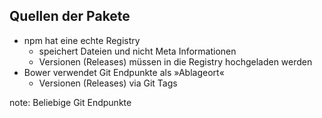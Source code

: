 ##  Quellen der Pakete

* npm hat eine echte Registry<!-- .element: class="fragment roll-in" data-fragment-index="1" -->
    * speichert Dateien und nicht Meta Informationen<!-- .element: class="fragment roll-in" data-fragment-index="2" -->
    * Versionen (Releases) müssen in die Registry hochgeladen werden<!-- .element: class="fragment roll-in" data-fragment-index="3" -->
* Bower verwendet Git Endpunkte als »Ablageort«<!-- .element: class="fragment roll-in" data-fragment-index="4" -->
    - Versionen (Releases) via Git Tags<!-- .element: class="fragment roll-in" data-fragment-index="5" -->

note:
    Beliebige Git Endpunkte
